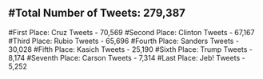 #Total Number of Tweets: 279,387 
---
#First Place: Cruz Tweets - 70,569
#Second Place: Clinton Tweets - 67,167
#Third Place: Rubio Tweets - 65,696
#Fourth Place: Sanders Tweets - 30,028
#Fifth Place: Kasich Tweets - 25,190
#Sixth Place: Trump Tweets - 8,174
#Seventh Place: Carson Tweets - 7,314
#Last Place: Jeb! Tweets - 5,252
